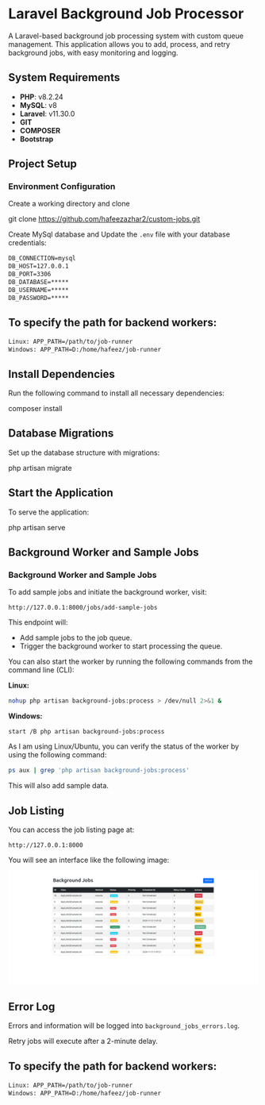 # Laravel Background Job Processor

A Laravel-based background job processing system with custom queue management. This application allows you to add, process, and retry background jobs, with easy monitoring and logging.

## System Requirements

- **PHP**: v8.2.24
- **MySQL**: v8
- **Laravel**: v11.30.0
- **GIT**
- **COMPOSER**
- **Bootstrap**

## Project Setup

### Environment Configuration

Create a working directory and clone

git clone https://github.com/hafeezazhar2/custom-jobs.git

Create MySql database and Update the `.env` file with your database credentials:

```plaintext
DB_CONNECTION=mysql
DB_HOST=127.0.0.1
DB_PORT=3306
DB_DATABASE=*****
DB_USERNAME=*****
DB_PASSWORD=*****
```
## To specify the path for backend workers:

 ```plaintext
 Linux: APP_PATH=/path/to/job-runner
 Windows: APP_PATH=D:/home/hafeez/job-runner
```
## Install Dependencies

Run the following command to install all necessary dependencies:

composer install

## Database Migrations

Set up the database structure with migrations:

php artisan migrate

## Start the Application

To serve the application:

php artisan serve

## Background Worker and Sample Jobs
### Background Worker and Sample Jobs

To add sample jobs and initiate the background worker, visit:

```plaintext
http://127.0.0.1:8000/jobs/add-sample-jobs
```

This endpoint will:
- Add sample jobs to the job queue.
- Trigger the background worker to start processing the queue.

You can also start the worker by running the following commands from the command line (CLI):

**Linux:**
```bash
nohup php artisan background-jobs:process > /dev/null 2>&1 &
```

**Windows:**
```plaintext
start /B php artisan background-jobs:process
```

As I am using Linux/Ubuntu, you can verify the status of the worker by using the following command:
```bash
ps aux | grep 'php artisan background-jobs:process'
```

This will also add sample data.

## Job Listing
You can access the job listing page at:
```plaintext
http://127.0.0.1:8000
```

You will see an interface like the following image:

![Local Image](./Job-Runner.png)

## Error Log

Errors and information will be logged into `background_jobs_errors.log`.

Retry jobs will execute after a 2-minute delay.

## To specify the path for backend workers:

    Linux: APP_PATH=/path/to/job-runner
    Windows: APP_PATH=D:/home/hafeez/job-runner
